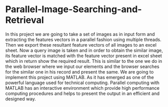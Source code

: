 # Parallel-Image-Searching-and-Retrieval

In this project we are going to take a set of images as in input form and extracting the features vectors in a parallel fashion using multiple threads. Then we export these resultant feature vectors of all images to an excel sheet. Now a query image is taken and in order to obtain the similar image, its feature vector is matched with the feature vector present in excel sheet which in return show the required result. This is similar to the one we do in the web browser where we input our elements and the browser searches for the similar one in his record and present the same. We are going to implement this project using MATLAB. As it has emerged as one of the powerful language used for technical computing. Parallel computing with MATLAB has an interactive environment which provide high performance computing procedures and helps to present the output in an efficient and designed way.
